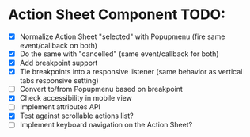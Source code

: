 # Action Sheet Component TODO:

- [x] Normalize Action Sheet "selected" with Popupmenu (fire same event/callback on both)
- [x] Do the same with "cancelled" (same event/callback for both)
- [x] Add breakpoint support
- [x] Tie breakpoints into a responsive listener (same behavior as vertical tabs responsive setting)
- [ ] Convert to/from Popupmenu based on breakpoint
- [x] Check accessibility in mobile view
- [ ] Implement attributes API
- [x] Test against scrollable actions list?
- [ ] Implement keyboard navigation on the Action Sheet?
